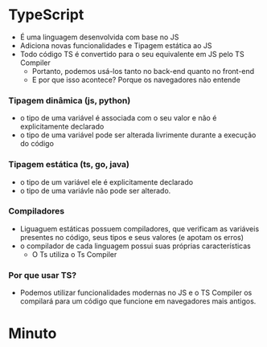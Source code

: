 # TypeScript
-   É uma linguagem desenvolvida com base no JS
-   Adiciona novas funcionalidades e Tipagem estática ao JS
-   Todo código TS é convertido para o seu equivalente em JS pelo TS Compiler
    - Portanto, podemos usá-los tanto no  back-end quanto no front-end
    - E por que isso acontece? Porque os navegadores não  entende
### Tipagem dinâmica (js, python)
- o tipo de uma variável é associada com o seu valor e não é explicitamente declarado
- o tipo de uma variável pode ser alterada livrimente durante a execução do código

### Tipagem estática (ts, go, java)
- o tipo de um variável ele é explicitamente declarado
- o tipo de uma variávle não pode ser alterado.

### Compiladores
- Liguaguem estáticas possuem compiladores, que verificam as variáveis presentes no código, seus tipos e seus valores (e apotam os erros)
- o compilador de cada linguagem possui suas próprias características
    - O Ts utiliza o Ts Compiler

### Por que usar TS?
- Podemos utilizar funcionalidades modernas no JS e o TS Compiler  os compilará para um código que funcione em navegadores mais antigos.


# Minuto

